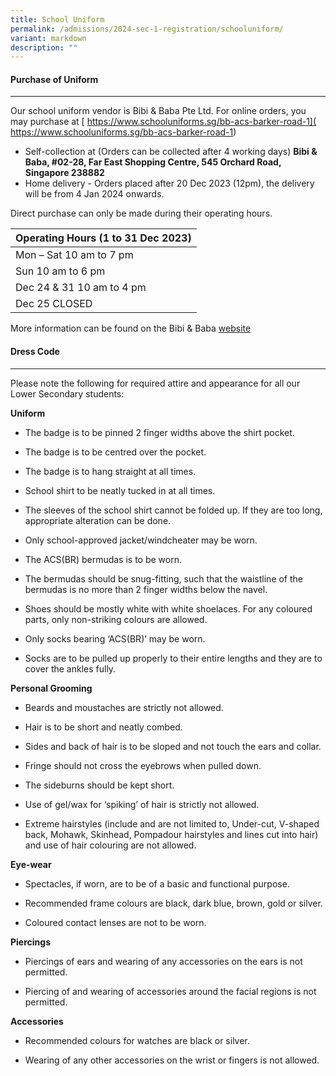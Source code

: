 ```yaml
---
title: School Uniform
permalink: /admissions/2024-sec-1-registration/schooluniform/
variant: markdown
description: ""
---
```

#### **Purchase of Uniform** ####
----------------------------------------------------------------------------------------------------------
Our school uniform vendor is Bibi & Baba Pte Ltd. 
For online orders, you may purchase at [ https://www.schooluniforms.sg/bb-acs-barker-road-1]( https://www.schooluniforms.sg/bb-acs-barker-road-1)

*  Self-collection at (Orders can be collected after 4 working days) 
**Bibi & Baba, #02-28, Far East Shopping Centre, 545 Orchard Road, Singapore 238882**
*  Home delivery - Orders placed after 20 Dec 2023 (12pm), the delivery will be from 4 Jan 2024 onwards.

Direct purchase can only be made during their operating hours.

| Operating Hours (1 to 31 Dec 2023) |
| ----- |
| Mon – Sat	10 am to 7 pm |
| Sun	10 am to 6 pm |
| Dec 24 & 31	10 am to 4 pm |
| Dec 25	CLOSED |

More information can be found on the Bibi & Baba [website](https://www.schooluniforms.sg/)

#### **Dress Code** ####


----------------

Please note the following for required attire and appearance for all our Lower Secondary students:

**Uniform**

*   The badge is to be pinned 2 finger widths above the shirt pocket.
    
*   The badge is to be centred over the pocket.
    
*   The badge is to hang straight at all times.
    
*   School shirt to be neatly tucked in at all times.
    
*   The sleeves of the school shirt cannot be folded up. If they are too long, appropriate alteration can be done.
    
*   Only school-approved jacket/windcheater may be worn.
    
*   The ACS(BR) bermudas is to be worn.
    
*   The bermudas should be snug-fitting, such that the waistline of the bermudas is no more than 2 finger widths below the navel.
    
*   Shoes should be mostly white with white shoelaces. For any coloured parts, only non-striking colours are allowed.
    
*   Only socks bearing ‘ACS(BR)’ may be worn.
    
*   Socks are to be pulled up properly to their entire lengths and they are to cover the ankles fully.
    

  

**Personal Grooming**

*   Beards and moustaches are strictly not allowed.
    
*   Hair is to be short and neatly combed.
    
*   Sides and back of hair is to be sloped and not touch the ears and collar.
    
*   Fringe should not cross the eyebrows when pulled down.
    
*   The sideburns should be kept short.
    
*   Use of gel/wax for ‘spiking’ of hair is strictly not allowed.
    
*   Extreme hairstyles (include and are not limited to, Under-cut, V-shaped back, Mohawk, Skinhead, Pompadour hairstyles and lines cut into hair) and use of hair colouring are not allowed.
    

  

**Eye-wear**

*   Spectacles, if worn, are to be of a basic and functional purpose.
    
*   Recommended frame colours are black, dark blue, brown, gold or silver.
    
*   Coloured contact lenses are not to be worn.
    

  

**Piercings**

*   Piercings of ears and wearing of any accessories on the ears is not permitted.
    
*   Piercing of and wearing of accessories around the facial regions is not permitted.
    

  

**Accessories**

*   Recommended colours for watches are black or silver.
    
*   Wearing of any other accessories on the wrist or fingers is not allowed.